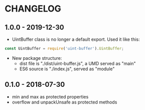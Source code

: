 # CHANGELOG

## 1.0.0 - 2019-12-30
- UintBuffer class is no longer a default export. Used it like this:
```javascript
const UintBuffer = require('uint-buffer').UintBuffer;
```
- New package structure:
	* dist file is "./dist/uint-buffer.js", a UMD served as "main"
	* ES6 source is "./index.js", served as "module"

## 0.1.0 - 2018-07-30
- min and max as protected properties
- overflow and unpackUnsafe as protected methods
